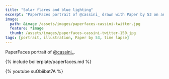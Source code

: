 ```yaml
---
title: "Solar flares and blue lighting"
excerpt: "PaperFaces portrait of @cassini_ drawn with Paper by 53 on an iPad."
image: 
  path: &image /assets/images/paperfaces-cassini-twitter.jpg 
  feature: *image
  thumb: /assets/images/paperfaces-cassini-twitter-150.jpg
tags: [portrait, illustration, Paper by 53, time lapse]
---
```


PaperFaces portrait of [@cassini_](http://twitter.com/cassini_).

{% include boilerplate/paperfaces.md %}

{% youtube suObiibat7A %}
